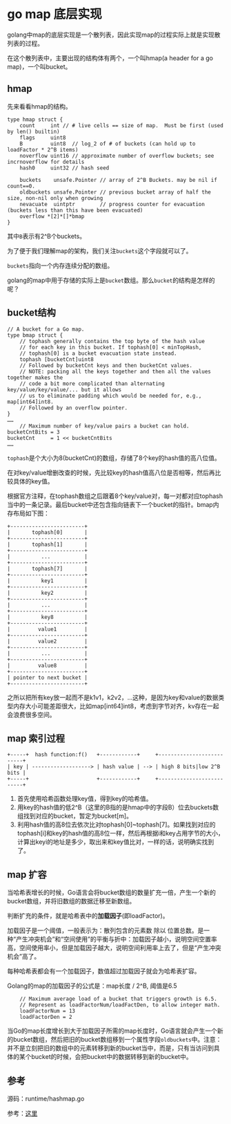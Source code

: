 # go map 底层实现 #

golang中map的底层实现是一个散列表，因此实现map的过程实际上就是实现散列表的过程。

在这个散列表中，主要出现的结构体有两个，一个叫hmap(a header for a go map)，一个叫bucket。

## hmap ##

先来看看hmap的结构。
	
	type hmap struct {
		count     int // # live cells == size of map.  Must be first (used by len() builtin)
		flags     uint8
		B         uint8  // log_2 of # of buckets (can hold up to loadFactor * 2^B items)
		noverflow uint16 // approximate number of overflow buckets; see incrnoverflow for details
		hash0     uint32 // hash seed
	
		buckets    unsafe.Pointer // array of 2^B Buckets. may be nil if count==0.
		oldbuckets unsafe.Pointer // previous bucket array of half the size, non-nil only when growing
		nevacuate  uintptr        // progress counter for evacuation (buckets less than this have been evacuated)
		overflow *[2]*[]*bmap
	}

其中`B`表示有2^B个buckets。

为了便于我们理解map的架构，我们关注`buckets`这个字段就可以了。

`buckets`指向一个内存连续分配的数组。

golang的map中用于存储的实际上是`bucket`数组。那么`bucket`的结构是怎样的呢？
## bucket结构 ##


	// A bucket for a Go map.
	type bmap struct {
		// tophash generally contains the top byte of the hash value
		// for each key in this bucket. If tophash[0] < minTopHash,
		// tophash[0] is a bucket evacuation state instead.
		tophash [bucketCnt]uint8
		// Followed by bucketCnt keys and then bucketCnt values.
		// NOTE: packing all the keys together and then all the values together makes the
		// code a bit more complicated than alternating key/value/key/value/... but it allows
		// us to eliminate padding which would be needed for, e.g., map[int64]int8.
		// Followed by an overflow pointer.
	}
	……
		// Maximum number of key/value pairs a bucket can hold.
	bucketCntBits = 3
	bucketCnt     = 1 << bucketCntBits
	……

`tophash`是个大小为8(bucketCnt)的数组，存储了8个key的hash值的高八位值。

在对key/value增删改查的时候，先比较key的hash值高八位是否相等，然后再比较具体的key值。

根据官方注释，在tophash数组之后跟着8个key/value对，每一对都对应tophash当中的一条记录。最后bucket中还包含指向链表下一个bucket的指针。bmap内存布局如下图：

	+------------------------+
	|       tophash[0]       |
	+------------------------+
	|       tophash[1]       |
	+------------------------+
	|          ...           |
	+------------------------+
	|       tophash[7]       |
	+------------------------+
	|          key1          |
	+------------------------+
	|          key2          |
	+------------------------+
	|          ...           |
	+------------------------+
	|          key8          |
	+------------------------+
	|         value1         |
	+------------------------+
	|         value2         |
	+------------------------+
	|          ...           |
	+------------------------+
	|         value8         |
	+------------------------+
	| pointer to next bucket |
	+------------------------+

之所以把所有key放一起而不是k1v1，k2v2，...这种，是因为key和value的数据类型内存大小可能差距很大，比如map[int64]int8，考虑到字节对齐，kv存在一起会浪费很多空间。

## map 索引过程 ##

	+-----+  hash function:f()   +------------+     +--------------------------+
	| key | -------------------> | hash value | --> | high 8 bits|low 2^B bits |
	+-----+                      +------------+     +--------------------------+



1. 首先使用哈希函数处理key值，得到key的哈希值。
2. 用key的hash值的低2^B（这里的B指的是hmap中的字段B）位去buckets数组找到对应的bucket，暂定为bucket[m]。
3. 利用hash值的高8位去依次比对tophash[0]~tophash[7]。如果找到对应的tophash[i]和key的hash值的高8位一样，然后再根据i和key占用字节的大小，计算出keyi的地址是多少，取出来和key值比对，一样的话，说明确实找到了。

## map 扩容

当哈希表增长的时候，Go语言会将bucket数组的数量扩充一倍，产生一个新的bucket数组，并将旧数组的数据迁移至新数组。

判断扩充的条件，就是哈希表中的**加载因子**(即loadFactor)。

加载因子是一个阈值，一般表示为：散列包含的元素数 除以 位置总数。是一种“产生冲突机会”和“空间使用”的平衡与折中：加载因子越小，说明空间空置率高，空间使用率小，但是加载因子越大，说明空间利用率上去了，但是“产生冲突机会”高了。

每种哈希表都会有一个加载因子，数值超过加载因子就会为哈希表扩容。

Golang的map的加载因子的公式是：map长度 / 2^B, 阈值是6.5

		// Maximum average load of a bucket that triggers growth is 6.5.
		// Represent as loadFactorNum/loadFactDen, to allow integer math.
		loadFactorNum = 13
		loadFactorDen = 2


当Go的map长度增长到大于加载因子所需的map长度时，Go语言就会产生一个新的bucket数组，然后把旧的bucket数组移到一个属性字段`oldbuckets`中。注意：并不是立刻把旧的数组中的元素转移到新的bucket当中，而是，只有当访问到具体的某个bucket的时候，会把bucket中的数据转移到新的bucket中。


## 参考 ##
源码：runtime/hashmap.go

参考：[这里](https://blog.csdn.net/i6448038/article/details/82057424)